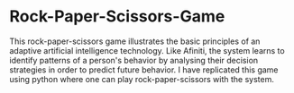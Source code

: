 # Rock-Paper-Scissors-Game
This rock-paper-scissors game illustrates the basic principles of an adaptive artificial intelligence technology. Like Afiniti, the system learns to identify patterns of a person's behavior by analysing their decision strategies in order to predict future behavior. I have replicated this game using python where one can play rock-paper-scissors with the system.
